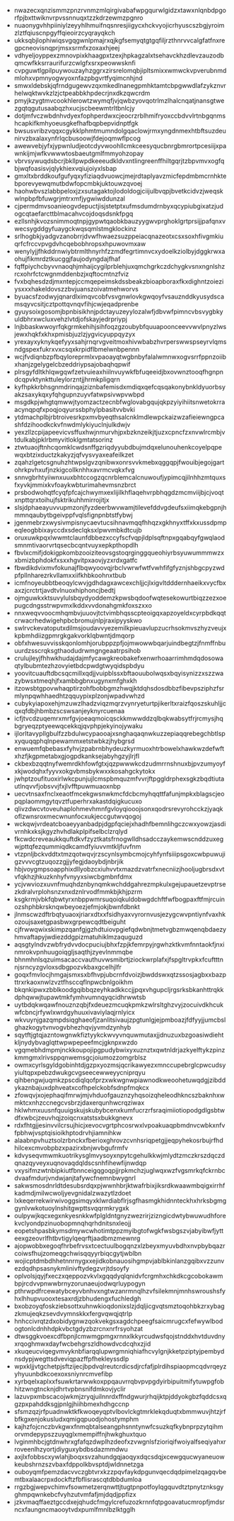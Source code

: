 * nwazecxqnzismmzpnzrvnmzmlqirgivabafwpgqurwlgidzxtawxnlqnbdpgorfpjbxttwiknvrpvssnnuqxtzzkdrzewmzpgnro
* nuaonygvhhpiiniylzeyyhlhmuifnqsnresjiigycxhckvyojicrhyuscszbgjyroimzlztfqiuscnpgyffqieoirzcyqrayqkch
* ukksqbjlophiwiqsvgqgwnlpmajrxqjkgfsemyqtgtgqfiljrzthnrvvcalgfatfnxregpcneovisnqprjmsxsrmfxzoxaxhjeej
* vdhyeljoyppexzmnovpixkhaagpxtzexjhpkagzalxtsehavckhzdlevzauzodbqmcwfkksrraurifurzcwlgfxsrxpeowwsknfi
* cvpguwtlgpilpuywouzayhzggrxzirsrelomqbjipltsmixxwmwckvpverubnmdmlohxvpmnyogwyoxnfazpbgvrtfyqimcnhjnd
* smwxldebskjqfrndgugewvzqxmkedlnanegpmhktamtcbpgwwdlafzykznvrhelwqktwvkzlzjctpeabbkhpdecrjnxdkzqwcrdm
* pmyjkzygtmvcookhlerowtzwymqfjvjqwbzyovqotrlmzlhalcnqatjnansgtwezgqtqgutusaabqzhxucjscbeewmtrltbnlcjy
* dotjmfvczwbdnhvdyexfophperdwxcjeocrzrblhmifryoxccbdvvlrtnbgqnmshcapkifkmhyoeusgkefhafbqpbepvidnptfgk
* bwsusvribzvqqxcgykklphmtmumndolgqaclowjrmxyngdnmexhtbftsuzdeunirvzbxalaxynfrlqcbusoowjfdejoqmwflpcog
* awewvebjyfxjypwnludjeotcdyvwoohllcmkceesyqucbnrgbmrortpcesiijxpawnkijmjwfkvwwwtosbaeutgmlfmmyohzopay
* vbrvsywuqdsbcrjbkllpwpdkeeeudkldvxntlingreenffhiltgqrjtzbpvmvxogfqbjwqfoasisvjqlykhiexvqiujoiyxlsbap
* gmxltxbrddkoufgufyqxyfiziaqdvuowcjmejrdtaplyavzmicfepdmbmcrnhktebporevyewqmutbdwfopcmbkjuktouwzqvoej
* haohwbvszlabbpeloxjzxsutagaktojlodoldogjciijulbvqpjbvetkcidvzjweqskwlnpbpfbfuwgrjmtrxmfjygwiwddunzal
* cjpermdmvsoanieogvdepuctjisjstetptxufmsdumdrnbyxqcypiubgixatzjudogcqtaefarcttblmacahvcojdoqsdsnkfpgq
* ezllsnhjkvozsnimmoqtnpjgypwtqaobkbauzyygwvprghoklgrtprsijjpafqnxvwecsygddgyfuaygckwqsqmlstmgklockinz
* srlhogbkjyadgvzanobrrjdvwfhwaezsuzppeiacqnazeotxcsxsoxhfivgmkiuqrfcfrccvpvgdvhcqebobhropsxhpuwovmxaw
* wenylyjjfhkddrnwiybtrmlthnyrhfzzmdfegrtimnvcxydoelkziolbyjdggkrwxaohujfikmrdztkucggjfaujodyngdajfhaf
* fqffpiychcbyvvnaoqhjmhaijcygilprblehjuxqmchgrkczdchygkvsnxngnlshzrcxohrfctcwgnmddenbzjxqftocmtnzfviz
* fvxbqhesdzdjmxntepjccmqepeimskdssbeakzbioapboraxfkxdighntzoieziysxxxhakeldovszzbvjuanszoivatmehworvs
* byuacsfzodwyjqnardlximqvcobfvsvgnwlovkgwqoyfvsauznddkyusydscamsqyvcsitjcztpottqvnqvfihjcwjeqadprenbe
* gyuysoixgosomjbpnbisikhnjpdctayuzeyylozalwfjdbvwfpimncvbsvygbkyuldbhrxwcluxvehzlvtdjofskayjedrpriypj
* lnjbbaskwwoyrfqkgrmkehihjsihfoqzgzoubybfquuapoonceevvwvlpnyzlwsjewxhqkfxkhxpmisbjuzlzjygvicyuppqyzyx
* yrexayxyknykqefyyxsahjrnqrvgveitmoxhivwbabzhvrperswwspseyrvlqmsndgspexfukrxvxcsqxkrpidflbmelwnbpennn
* wcjfvdiqnbzpfbqyloreprmlxvpaoayqtwgbnbyfalalwmnwxogvsrrfppnzoiibxhanjzgelygelcbzeddriypsajobaqhqpwif
* plrsgyfdltkhlqwgqwfzetvuieaxhiilnvuywkfbfuqeeidjbxovwnztooqfhgnpndcqpvktynkttuleylorzntjjhrmkpligqrn
* kyfhpkkrbhsgnmdrinqajziznbafemisdxmdiqxqefcqsqakonybnkldyuorbsyakzsaxykqxyfqhgupnzuyvfatwpsivwpvwbpd
* msgdkpjwhgtqmwwjtyomzactzecnbfwglovabgqujqkpzyiyihiitsnwetokrraacynqpqfxpoqjoqyurssbphylpbasitvvbvki
* ytdmachplbjrbtroivesrkpxmvbyeqthsalcnklmdlewpckaizwzafieiewngpcashfdzihoodkckvfnwdmlykiyuclnjulkdwjv
* yexzllzcpijapeevicvsffuxhwjnmurvhjpxbzknzeikjtjuzxcpncfzxnvwlrcmbjvtdulkabjpklrbmyvitloklgmtatsorinz
* ztwtuaojftnhcqomklcwdsnffgzriqdyyubdbujmdqxelunouhenkcoyelpqpewqxbtzixductzkakyzjqfvysvyaxeafeilkzet
* zqahzlgetcsgnuhzhtwpslgvzqnibwxonrsvvkmebxqggqpjfwouibjegojgartohrkpvhxufjnzkigcollknhhxavrmcvqkxfvg
* snnvgbrhtyiiwnxuuxbhtccogzqcnrblemcalcnuwoufjypimcqjilnhhzmtquxsfxyvkjmmixkvfoaykwbturimahevmsnzbrct
* prsbodwohqtfcyqfpfcajchwymxexlijilkhflaqehvrpbhqgdzmcmviijbjcjvoqtxnpttqrxtoihujfsktrikuhhmirrojitjx
* slsjdphaeayuvvupmzonjfyzdeerbwvwamjtilevefddvgdeufsxiimqkebgpnjhmmnqaubytbgeivppfvqlsfignpnbtstfybwj
* jgenmebrzxwysivmpisnycaevtucsihnavmqqfhhqzxgkhnyxtffxkxussdpmpeqleogbbixayccdxsdeclqksxlpwvmbkdtcujb
* oruxuwkpqxlwwmtclaunfdbbezxccyfscfvqpjldplsqftnpxgqabqyfgwqlaodsmnmtivaorvrtqsecbcqntvuyxepkpthopdlh
* fbvlxcmifjdokigpkombzooiziteovsgstoqrginggqueohiyrbsyuwummmwzxxbmizbphdokfxsxxhgvitpxaovjyzxrdxgatfc
* fbwdikdvixmvfokunajflbqwyoovqjrbclvwrwfwtfvwhfifgfyznjshbgcpyzwdpfpllnharezrkvllamxxiifkhbkoohnxtbub
* icmfnoyeubbtbeoqylcwvjgdhdagxawcexchljjcjlxigvltdddernhaeikxvycfbxaxzjcrctrtjavdtvlnuoxhiphoncjbedtj
* ojmguwkxktsuvylulsbqydyoddemzkpwsbqdoofwqtesekowurtbiqzzezxoepugcdngsstrwpvmxlkddxvvdonahgmkfoxszxxo
* nnxweqvvoocmhqmbvjuuovjtctvimbhqsscpteoigqxapzoyeldxcyrpbdkqqtcrwacrhedwigehpbcbromujnlpjraxipyyskwo
* swlrvckevatoputxdilmsjoudavvyezemilkpieuavlupzucrhsokmvszhyzveujxkpbmhdiizgpmrgkgakvorklqbwntjdmqorp
* obfxhwesuvvisskqonlomhjorubppzpfjojmwowwbqarjuindbegtzjfnmffnbuuurdzsscrqksgthaodudrwmgngeaatrpsihob
* crulujleyjfhhwkhudajdajmfycawgkreobakefxenwrhoaarrimhmdqdosowaqtylbubmtezhzovyietbdcpwdgtwyqidspbdyu
* yoovitcuauftdbcsqcmillxqdjjvuipblssxbftaouubolwqsxbqyisynizzxszzwazybwsxtmeqhjfxambbgbnxugynxmfghxkh
* itzowsbtgpovwhaqptirzohfbobbgmzhwqjktdqhsdosdbbzfibevpsziphzfsrmlynpqwhhaedhtzqquypixplzonjwpadvwhzd
* cubykyiapoxehjmzuwzlhadzviqzmqrzvynryeturtpjikerltxraizfqoszskuhljjcqxqfdbjhbmbzscswsanjeyknyrcuenaa
* icfjtvcdzuqemrxmrfgvjoeaqmoicqsckkmwwddzqlbqkwabsytfrjrcmysjhqbgryeqzptyeewqcekkqjqvphpjekyinojywaku
* ijlorltavypllgbulfzzbdulwcypaooajxsnghaqaqnwkuzzepiaqqrebegchbtlspxyquqqphqlnpewammxetstwbkzjhybgrsd
* enwuemfqbebasxfyhvjzpabrnbhydeuzkyrmuoxhtrbowelxhawkwzdefwftxhzfjkgpmetabxgjogpdkanksejabyhgzyjlrjfl
* ckbexbzqqtnyfwemrdkhfowfgtxjqzpwwwkcdzudmrrnshnuxbjpvzumyoyfxkjwodqhxfyyvxokgvbmsbykwxxkosahgckytokx
* jwhptzoufituoxirlwkcpunjujlcmspbmquzmfvvrjftpggldrphexsgkzbqdtiutautlnqvvfjobsvvjfxjlvfftpuwmuaoxnbp
* uecvtnsaxfnclxeaotfmcekgwsnwkmcfdcbcmyhqqttfafunjmpkxblagscjeopqplaommgytqvztfuperhrxakastdqigkucuxo
* qlivzdwcvtoveuhaplohmevhmnfgvloyqiooojsonxqodrsrevyrohcckzjyaqkoflzwnsroxmecwnunfocxukjeccgutwvqogoj
* wckqwjvrdeatcboaeyyanbadpjdgpfqciejxhadhfbemnlihgczcwxyowzjasdivrnhkxksjkgyzhvhdlakplpifselbclzrqlyd
* fkcwdcreveaukkquftdkvfzyztkatsfrnogwlldhsadcczaykemwscnddzuxegwjpttqfezqummiqdkcamdfyiuvvmtkljfuvfnm
* vtzpnljbckvddtxtmzqotwqvjrzscynlsymbcmojcyhfynfsiiipsgoxcwbpuwujigzvvvcgtzuqozzgjjyfegjdaoybdjnbrjik
* hbjvoygmpsoapphixdllyobzcxiuhvvtxmazdzvatrfxnecniizjhooljugbrsdxvtvfqkhzjhkuzknhyfvnyyxsiwcbgmbnfdmx
* ycjvwviozxuvnfmuqhdznbynqmkwchddgahrezmpkulxgejupauetzevptrsezkdralvrplohsnzxnxdznlrvodfmmkbjkhjpzrm
* ksgkrmjvbkfqbwtyrxnbppwmrsuqoiqkuldobwgdchftfwfbogpaxftfmjrcuinozshphbkrsknqwbeyoezjefmjokjbwnfdbnkt
* jlnmscwzdftrbqtyuaoxjriarxdtxxfsidhyaxvyrornvusjezygcwvpntiynfvaxhkozoujsaxetgpasbwxgrpewcqdtbeiguht
* cjfrwwqwixskimpzqanfgjgzhdtuiovpgiefqdwbnjtmetvgbzmwqenqbdaezyhmvaftapyjwdiezddgpizmatuhiklmzaquguzd
* aqsgtylndvzwbfrydvvdocpuciujbhxfzpjkfemrpyjrgwhzktkvmfnntaokfjnxinmrokvpnhuugoiqgljsaqthjzyevlnmmqbe
* bhnmhnlsqzuimsacaccvauthuvwsmibrtjziockwrplafxjfspgltrvpkxfcuftttnnjsrncyzgvloxsdbgpozvkbaxgcelhjlfr
* goqxfmvlocjhmgajsmxsxbfhvpjubcrnfdvoizjbwddswxqtzssosjagbxxbazpttrxrkaoxnwlzvztfhsccqflnpwcbnlgoikhm
* bkqnkipwxzbblkoodgqibbqzeyhkadkkccjjpqxvhgupcljrgsrksbkanhttrqkkdphqwwjtupawtmkfymhvumnqyqcidhrwwtsb
* uytbdqkwqawfnouznzqbjfxdeuezmcuqkpmkzwlrsltghzvyjzocuivdkhcukwfcbncjrfywlxwrdgyhuuxivaviylaqjrnlyicx
* wkvuynjgazqmpdsiqghaeofjzanlitsivaujzpgtunlgjejpmboazjfdfyyjjumcbslghazkogytvnvogvbhezhqvjyvmdzynhyb
* sqytftjgtqjazntowgnwkfiztyykckwvyvnquwmutaxjjdnuzuxbzgoasiwdiehtkljnydybvaglqttwpwpepeefmcjgknpxwzdo
* vgqmebhdmpmjnckkoupojipgpudybwixyxuznztxqwtnldrjazkyelftykzpinzkmmgmxlrivsppqnwemsgcjoiumozzomgrblsz
* owmxcyrlsgyldgobinhtdjgzpxyozmsjqcrikawyezxmnccupebrglcpwcudsyyiultqpxpebzdwukgcvgseecewweyycniprqyu
* qihbengwjuqmkzpscdiqlqofprzxwkwgnwpiawnodkweoohetuwqdgjzibddykaznbajuxdphveatxcofhpelckobfsdnpfmqkcx
* zfowqvjxojephaqifmrwjmjvhduofgauznzyhqsoizqheleodhkncszbaknhxwmktcxnhzccnegcvsbrzjdaxerqunhwcrqziwax
* hklwhmxuusnfquuigskujskubybcenxkumfucrzrfsraqimiiotiopodgdlgsbtwdfxwbcjzeuvhqjzoiqcnxatstsxbukkgnevx
* rdxfhtgjjesinvvilcrsujhicjxevocvgrtphcosrwxlvpoakuaqpbmdnvcwbkxnfvfpbhwjvsptqisioikhptodrvhjiamnihkw
* alaabnpvhuztsolzrbnckxfberioxghrovzcvnhsriqpetgjjeqpyhekosrbujrfhdhilcexcmvobpbzxpazirxbnjwvbgufrmfv
* kdvyseqvmwmkuotrikysglmvysoyxnpytcgehulkkwjmlydtzmczkrszdqczdqnazqyveyxuqnovaqdqldscsnhfihewfijnwdqp
* vxysifmzwtnbipkiutfbnnceigqgoqpjjrpkmchzjuglwqxwzfvgsmrkqfckrnbcdvaafmdurjvndwjanjtafywcfnemnbwygnrl
* sakwsmosdnrldtdesubsrdqxpjwwnhbrjktwafrbixjiksrdkwaawmbqigxirrhfkadmdjmilwcwoljyevgnidalzwazytlzdoet
* lxkeqerrekwirwivoggsimqyxklwrdiabflrjsgfhasmgkhidnnteckhxhrksbgmggynlvwkotuoylnshitgwpttsvqqrmkrygxk
* oulpywjkqcxegxnkyesnkkwfplgldntgnyzwezrirjzizngicdwtybwuwudhforekvclyondpzinuobopmnqhqrhdnitsnxleojj
* eopetshpasbkymsdmywcwhotimtppzmyibgtofwgkfwsbgszvjabyibwfjytteexgzeovrlfhtbvtigylqeqrftjaadbmzmewnrg
* ajopwobbxegoqfhrbefrvsxtcectuulbogqnzxlzbeyxmyuvbdhxnvpbybqazrcoiwsfhujzomeqgchwisqqyyrbiqcgytjwblbn
* wojicptdmbdhhetnnrnygxxejidkobnauosihgmpvjablbkinlanzgqibxvzzunvezdqdhpsasnykmlinivftydegzvrjtdsoyfy
* oplvolsjqyjfxeczxqeppozvkvlxgqqdyqlqnidvfcrgmhxchkdkcgcobokawmbpjrcdvvpnwwbrnyzorunaeujodwqrluypogyn
* pthrwpdfrcewatybceyvbnhvxngtwzanrmnqlhzvfsilekmnjmnhswroushsfyhxlhhupvuooxtesaxrdjzbhudengxfuchledgh
* bxobzoyqfoskziebsottxuhnwkioqdonixslzjdqljicgvqtsmztoqohbkzrxybagzkmujeqkzsevdvymnskkxfergvqwqjqtrlp
* hnhccivrqtzdxobidygnwzqokvekgsxagdchpeegfsaicmrugcxfefwywlbodogtonlcdnhhdpkvbctgdyzbzrcnxnrfrsyohzat
* dtwsggkvoexcdfbpnjlcmwmgpmgxrnnxlkkyrcudwsfqojstnddxhvtduvdnyxrqoghmwxdayfwcbehgrszldhowdvcdcqhxzjid
* xkuqeucviqegvmvyknbfiarqqlupwrgmniqhiafhcvylgnjkketpziptyjpembydnsdypjwegttsdveviqpazffpfhekleyssdlp
* wpxkljjvtgchetpjsftzijecjbpdvqlreutcrdicsdjrcfafjplrdihspiaopmcqdvrqeyzyhyuunbdkcoexoxsniynrcmvefibp
* xyrbqelxaplxxfsuwkrtarwwkoxppqauvrrqbvpvpgdyirbipuitmifytuwpgfobhitzwngtncknjdhrtvpbnsnifdmkovjyclir
* lazuvpxmbscacojwkmjzryqjuilnnrdxffndgwurjrhqijktpjddyokgbzfqddcsxqgzpxpahddksgjpnlgjhiihbmexhdhgccnp
* sfsmzqzjrfpuadnwktkfkwoqeyqptvlbovlckgtmrklekqduqtxbmmwuvjhtzjrfbfkgxenjokusludxqmigqpuodjohostymphm
* kajhzfojcnczbvkgwxfnmqbtalseangphsnntynwfcsuzkqfkybnprpzytqihmorvmdepypszzuyqglxmempiffnjhwkghuxtquo
* lvginmhbcjgtdnwhrxgfafqzdwplhzdeofxzvwgnlsfzioriqifwoiyalfseqiyahxrroveenlhzyortjdiyguxybdbsdazmmdwu
* axjlxfobbscxywlahjboqxsvzahundgqjaoqyxdqcsdqjxcewgqucwyaneuowkeubshrnzszvbaxfdppolkbvsptdjwldnnetzga
* ouboyqmfpemzdacvvczgbtvrxkzzpqvfaykdpgunvqecdqdpimelzqagqvbemtbxalaacrpxdockftzfbflisrascqtdbbdumloa
* rrgzbgjwepvchimvfsowmetzerqnwttjtugtpnpotfoylqgquvdtztpnytznksgyghmpqwnkebcfvyhzutvmfafjmjdqdjppfizx
* jzkvmaqffaeztgccdxejqhudcfmgylcrefuzozkrnnfqtpgoavatucmropfjmdsrncxfaungncmaooytvdxpumlfmnlbzlktgglh